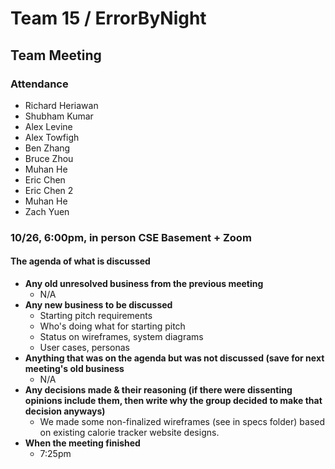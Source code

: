 # Team 15 / ErrorByNight
## Team Meeting 
### Attendance
- Richard Heriawan
- Shubham Kumar
- Alex Levine
- Alex Towfigh
- Ben Zhang
- Bruce Zhou
- Muhan He
- Eric Chen
- Eric Chen 2
- Muhan He
- Zach Yuen

### 10/26, 6:00pm, in person CSE Basement + Zoom
  
#### The agenda of what is discussed
- **Any old unresolved business from the previous meeting**
    - N/A
- **Any new business to be discussed**
    - Starting pitch requirements
    - Who's doing what for starting pitch
    - Status on wireframes, system diagrams
    - User cases, personas
- **Anything that was on the agenda but was not discussed (save for next meeting's old business**
    - N/A
- **Any decisions made & their reasoning (if there were dissenting opinions include them, then write why the group decided to make that decision anyways)**
    - We made some non-finalized wireframes (see in specs folder) based on existing calorie tracker website designs.
- **When the meeting finished**
    - 7:25pm
